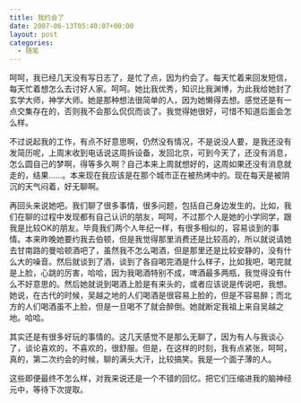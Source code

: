 ```yaml
---
title: 我约会了
date: 2007-06-13T05:40:07+00:00
layout: post
categories:
  - 随笔
---
```

呵呵，我已经几天没有写日志了，是忙了点，因为约会了。每天忙着来回发短信，每天忙着想怎么去讨好人家。呵呵。她比我优秀，知识比我渊博，为此我给她封了玄学大师，神学大师。她是那种想法很简单的人，因为她懒得去想。感觉还是有一点交集存在的，否则我不会那么侃侃而谈了。我觉得她很好，可惜不知道后面会怎么样。

不过说起我的工作，有点不好意思啊，仍然没有情况，不是说没人要，是我还没有发简历呢，上周末收到电话说这周拆设备，发回北京，可到今天了，还没有消息，怎么圆自己的梦啊，得等多久啊？自己本来上周就想好的，这周如果还没有消息就走的，结果……。本来现在我应该是在那个城市正在被热烤中的。现在每天是被阴沉的天气闷着，好无聊啊。
<!--more-->
再回头来说她吧。我们聊了很多事情，很多问题，包括自己身边发生的。比如，我们在聊的过程中发现都有自己认识的朋友，呵呵，不过那个人是她的小学同学，跟我是比较OK的朋友。毕竟我们两个人年纪一样，有很多相似的，容易谈到的事情。本来昨晚她要约我去伯顿，但是我觉得那里消费还是比较高的，所以就说请她去甘南路的曼哈顿酒吧了，虽然我不怎么喝酒，但是那里还是比较安静的，没有什么大的噪音。然后就谈到了酒，谈到了各自喝完酒是什么样子，比如我吧，喝完就是上脸，心跳的厉害，哈哈，因为我喝酒特别不成，啤酒最多两瓶，我觉得没有什么不好意思的。然后她就说到喝酒上脸是有来头的，或者应该说是传说吧，我想。她说，在古代的时候，吴越之地的人们喝酒是很容易上脸的，但是不容易醉；而北方的人们喝酒虽不上脸，但是一旦喝不了就会醉倒。她就断定我祖上来自吴越之地。哈哈。

其实还是有很多好玩的事情的。这几天感觉不是那么无聊了，因为有人与我谈心了，谈论喜欢的，不喜欢的，很舒服。但是，在这样的时刻，我有点紧张，呵呵，真的，第二次约会的时候，聊的满头大汗，比较搞笑。我是一个面子薄的人。

这些即便最终不怎么样，对我来说还是一个不错的回忆。把它们压缩进我的脑神经元中，等待下次提取。